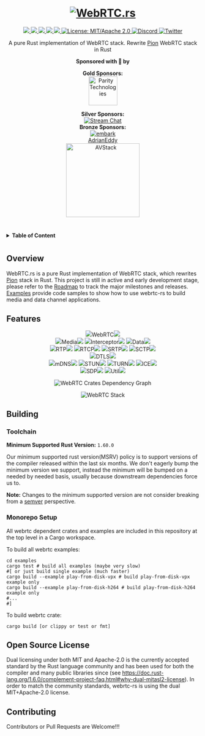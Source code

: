 <h1 align="center">
 <a href="https://webrtc.rs"><img src="https://raw.githubusercontent.com/webrtc-rs/webrtc/master/doc/webrtc.rs.png" alt="WebRTC.rs"></a>
 <br>
</h1>
<p align="center">
 <a href="https://github.com/webrtc-rs/webrtc/actions">
  <img src="https://github.com/webrtc-rs/webrtc/workflows/webrtc/badge.svg?branch=master">
 </a>
 <a href="https://codecov.io/gh/webrtc-rs/webrtc">
  <img src="https://codecov.io/gh/webrtc-rs/webrtc/branch/master/graph/badge.svg">
 </a>
 <a href="https://deps.rs/repo/github/webrtc-rs/webrtc">
  <img src="https://deps.rs/repo/github/webrtc-rs/webrtc/status.svg">
 </a>
 <a href="https://crates.io/crates/webrtc">
  <img src="https://img.shields.io/crates/v/webrtc.svg">
 </a>
 <a href="https://docs.rs/webrtc">
  <img src="https://docs.rs/webrtc/badge.svg">
 </a>
 <a href="https://doc.rust-lang.org/1.6.0/complement-project-faq.html#why-dual-mitasl2-license">
  <img src="https://img.shields.io/badge/license-MIT%2FApache--2.0-blue" alt="License: MIT/Apache 2.0">
 </a>
 <a href="https://discord.gg/4Ju8UHdXMs">
  <img src="https://img.shields.io/discord/800204819540869120?logo=discord" alt="Discord">
 </a>
 <a href="https://twitter.com/WebRTCrs">
  <img src="https://img.shields.io/twitter/url/https/twitter.com/webrtcrs.svg?style=social&label=%40WebRTCrs" alt="Twitter">
 </a>
</p>
<p align="center">
 A pure Rust implementation of WebRTC stack. Rewrite <a href="http://Pion.ly">Pion</a> WebRTC stack in Rust
</p>

<p align="center">
<strong>Sponsored with 💖 by</strong><br>
</p>
<p align="center">
<strong>Gold Sponsors:</strong><br>
<a href="https://www.parity.io/" target="_blank">
<img src="https://raw.githubusercontent.com/webrtc-rs/webrtc/master/doc/parity.png" style="height:75px;" alt="Parity Technologies">
</a><br>
<p align="center">
<strong>Silver Sponsors:</strong><br>
<a href="https://getstream.io/?utm_source=https://github.com/webrtc-rs/webrtc&utm_medium=github&utm_content=developer&utm_term=webrtc" target="_blank">
<img src="https://stream-blog-v2.imgix.net/blog/wp-content/uploads/f7401112f41742c4e173c30d4f318cb8/stream_logo_white.png?h=50" alt="Stream Chat">
</a><br>
<strong>Bronze Sponsors:</strong><br>
<a href="https://www.embark-studios.com/" target="_blank"><img src="https://raw.githubusercontent.com/webrtc-rs/webrtc/master/doc/embark.jpg" alt="embark"></a><br>
<a href="https://github.com/AdrianEddy" target="_blank">AdrianEddy</a><br>
<a href="https://avstack.io/?utm_medium=social&utm_source=github&utm_campaign=webrtc-rs-sponsorship" target="_blank"><img src="https://avstack.io/assets/logo-full-lightbg.b880ab9e.svg" alt="AVStack" style="width:12rem"></a>
</p>

#

<details>
<summary><b>Table of Content</b></summary>

- [Overview](#overview)
- [Features](#features)
- [Building](#building)
  - [Toolchain(MSRV)](#toolchain)
  - [Monorepo Setup](#monorepo-setup)
  - [Testing with Local Dependencies](#testing-with-local-dependencies)
- [Open Source License](#open-source-license) 
- [Contributing](#contributing)
</details>

#

## Overview

WebRTC.rs is a pure Rust implementation of WebRTC stack, which rewrites <a href="https://github.com/pion/webrtc/releases/tag/v3.1.5">Pion</a> stack in Rust.
This project is still in active and early development stage, please refer to the [Roadmap](https://github.com/webrtc-rs/webrtc/issues/1) to track the major milestones and releases.
[Examples](https://github.com/webrtc-rs/webrtc/blob/master/examples/examples/README.md) provide code samples to show how to use webrtc-rs to build media and data channel applications.

## Features

<p align="center">
    <img src="https://raw.githubusercontent.com/webrtc-rs/webrtc/master/doc/check.png">WebRTC<a href="https://crates.io/crates/webrtc"><img src="https://img.shields.io/crates/v/webrtc.svg"></a>
    <br>
    <img src="https://raw.githubusercontent.com/webrtc-rs/webrtc/master/doc/check.png">Media<a href="https://crates.io/crates/webrtc-media"><img src="https://img.shields.io/crates/v/webrtc-media.svg"></a>
    <img src="https://raw.githubusercontent.com/webrtc-rs/webrtc/master/doc/check.png">Interceptor<a href="https://crates.io/crates/interceptor"><img src="https://img.shields.io/crates/v/interceptor.svg"></a>
    <img src="https://raw.githubusercontent.com/webrtc-rs/webrtc/master/doc/check.png">Data<a href="https://crates.io/crates/webrtc-data"><img src="https://img.shields.io/crates/v/webrtc-data.svg"></a>
    <br>
    <img src="https://raw.githubusercontent.com/webrtc-rs/webrtc/master/doc/check.png">RTP<a href="https://crates.io/crates/rtp"><img src="https://img.shields.io/crates/v/rtp.svg"></a>
    <img src="https://raw.githubusercontent.com/webrtc-rs/webrtc/master/doc/check.png">RTCP<a href="https://crates.io/crates/rtcp"><img src="https://img.shields.io/crates/v/rtcp.svg"></a>
    <img src="https://raw.githubusercontent.com/webrtc-rs/webrtc/master/doc/check.png">SRTP<a href="https://crates.io/crates/webrtc-srtp"><img src="https://img.shields.io/crates/v/webrtc-srtp.svg"></a>
    <img src="https://raw.githubusercontent.com/webrtc-rs/webrtc/master/doc/check.png">SCTP<a href="https://crates.io/crates/webrtc-sctp"><img src="https://img.shields.io/crates/v/webrtc-sctp.svg"></a>
    <br>
    <img src="https://raw.githubusercontent.com/webrtc-rs/webrtc/master/doc/check.png">DTLS<a href="https://crates.io/crates/webrtc-dtls"><img src="https://img.shields.io/crates/v/webrtc-dtls.svg"></a>
    <br>
    <img src="https://raw.githubusercontent.com/webrtc-rs/webrtc/master/doc/check.png">mDNS<a href="https://crates.io/crates/webrtc-mdns"><img src="https://img.shields.io/crates/v/webrtc-mdns.svg"></a>
    <img src="https://raw.githubusercontent.com/webrtc-rs/webrtc/master/doc/check.png">STUN<a href="https://crates.io/crates/stun"><img src="https://img.shields.io/crates/v/stun.svg"></a>
    <img src="https://raw.githubusercontent.com/webrtc-rs/webrtc/master/doc/check.png">TURN<a href="https://crates.io/crates/turn"><img src="https://img.shields.io/crates/v/turn.svg"></a>
    <img src="https://raw.githubusercontent.com/webrtc-rs/webrtc/master/doc/check.png">ICE<a href="https://crates.io/crates/webrtc-ice"><img src="https://img.shields.io/crates/v/webrtc-ice.svg"></a>
    <br>
    <img src="https://raw.githubusercontent.com/webrtc-rs/webrtc/master/doc/check.png">SDP<a href="https://crates.io/crates/sdp"><img src="https://img.shields.io/crates/v/sdp.svg"></a>
    <img src="https://raw.githubusercontent.com/webrtc-rs/webrtc/master/doc/check.png">Util<a href="https://crates.io/crates/webrtc-util"><img src="https://img.shields.io/crates/v/webrtc-util.svg"></a>
</p>
<p align="center">
 <img src="https://raw.githubusercontent.com/webrtc-rs/webrtc/master/doc/webrtc_crates_dep_graph.png" alt="WebRTC Crates Dependency Graph">
</p>
<p align="center">
 <img src="https://raw.githubusercontent.com/webrtc-rs/webrtc/master/doc/webrtc_stack.png" alt="WebRTC Stack">
</p>

## Building

### Toolchain

**Minimum Supported Rust Version:** `1.60.0`

Our minimum supported rust version(MSRV) policy is to support versions of the compiler released within the last six months. We don't eagerly bump the minimum version we support, instead the minimum will be bumped on a needed by needed basis, usually because downstream dependencies force us to.

**Note:** Changes to the minimum supported version are not consider breaking from a [semver](https://semver.org/) perspective.

### Monorepo Setup

All webrtc dependent crates and examples are included in this repository at the top level in a Cargo workspace.

To build all webrtc examples:

```shell
cd examples
cargo test # build all examples (maybe very slow)
#[ or just build single example (much faster)
cargo build --example play-from-disk-vpx # build play-from-disk-vpx example only
cargo build --example play-from-disk-h264 # build play-from-disk-h264 example only
#...
#]
```

To build webrtc crate:

```shell
cargo build [or clippy or test or fmt]
```

## Open Source License
Dual licensing under both MIT and Apache-2.0 is the currently accepted standard by the Rust language community and has been used for both the compiler and many public libraries since (see https://doc.rust-lang.org/1.6.0/complement-project-faq.html#why-dual-mitasl2-license). In order to match the community standards, webrtc-rs is using the dual MIT+Apache-2.0 license.


## Contributing
Contributors or Pull Requests are Welcome!!!
